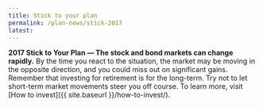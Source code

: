 ```yaml
---
title: Stick to your plan
permalink: /plan-news/stick-2017
latest: 
---
```

**2017 Stick to Your Plan — The stock and bond markets can change rapidly.** By the time you react to the situation, the market may be moving in the opposite direction, and you could miss out on significant gains. Remember that investing for retirement is for the long-term. Try not to let short-term market movements steer you off course. To learn more, visit [How to invest]({{ site.baseurl }}/how-to-invest/).
